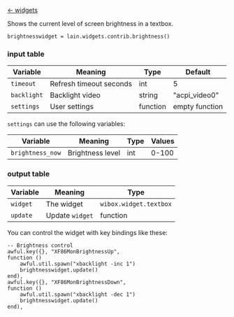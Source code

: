 [<- widgets](https://github.com/copycat-killer/lain/wiki/Widgets)

Shows the current level of screen brightness in a textbox.

	brightnesswidget = lain.widgets.contrib.brightness()

### input table

Variable | Meaning | Type | Default
--- | --- | --- | ---
`timeout` | Refresh timeout seconds | int | 5
`backlight` | Backlight video | string | "acpi_video0" 
`settings` | User settings | function | empty function

`settings` can use the following variables:

Variable | Meaning | Type | Values
--- | --- | --- | ---
`brightness_now` | Brightness level | int | 0-100

### output table

Variable | Meaning | Type
--- | --- | --- 
`widget` | The widget | `wibox.widget.textbox`
`update` | Update `widget` | function

You can control the widget with key bindings like these:

    -- Brightness control
    awful.key({}, "XF86MonBrightnessUp",
    function ()
        awful.util.spawn("xbacklight -inc 1")
        brightnesswidget.update()
    end),
    awful.key({}, "XF86MonBrightnessDown",
    function ()
        awful.util.spawn("xbacklight -dec 1")
        brightnesswidget.update()
    end),
